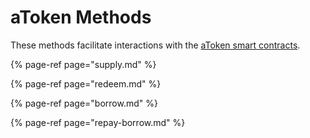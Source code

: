 # aToken Methods

These methods facilitate interactions with the [aToken smart contracts](../../atokens/).

{% page-ref page="supply.md" %}

{% page-ref page="redeem.md" %}

{% page-ref page="borrow.md" %}

{% page-ref page="repay-borrow.md" %}

